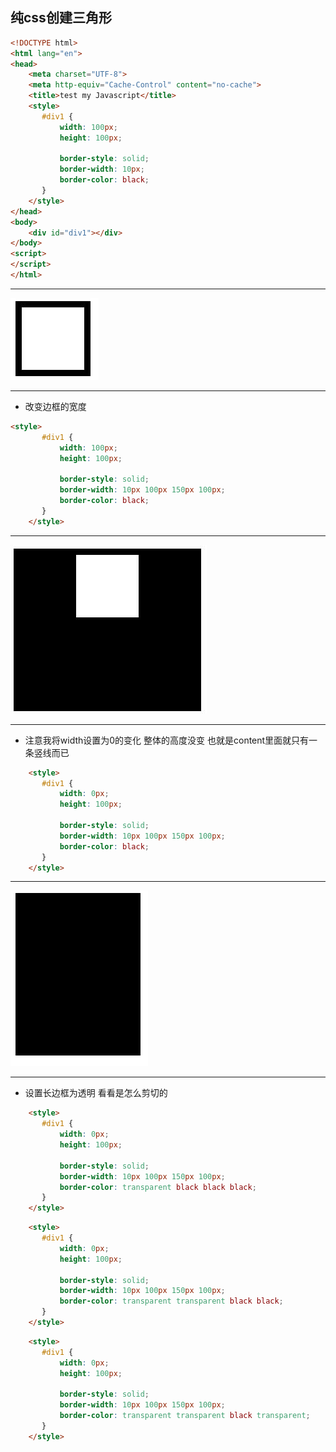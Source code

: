 ## 纯css创建三角形

```html
<!DOCTYPE html>
<html lang="en">
<head>
    <meta charset="UTF-8">
    <meta http-equiv="Cache-Control" content="no-cache">
    <title>test my Javascript</title>
    <style>
       #div1 {
           width: 100px;
           height: 100px;

           border-style: solid;
           border-width: 10px;
           border-color: black;
       }
    </style>
</head>
<body>
    <div id="div1"></div>
</body>
<script>
</script>
</html>
```
***
![](../pictures/纯CSS创建三角形A.jpg)
***
* 改变边框的宽度
```html
<style>
       #div1 {
           width: 100px;
           height: 100px;

           border-style: solid;
           border-width: 10px 100px 150px 100px;
           border-color: black;
       }
    </style>
```
***
![](../pictures/纯CSS创建三角形B.jpg)
***
* 注意我将width设置为0的变化 整体的高度没变 也就是content里面就只有一条竖线而已
```html
    <style>
       #div1 {
           width: 0px;
           height: 100px;

           border-style: solid;
           border-width: 10px 100px 150px 100px;
           border-color: black;
       }
    </style>
```
***
![](../pictures/纯CSS创建三角形C.jpg)
***
* 设置长边框为透明 看看是怎么剪切的
```html
    <style>
       #div1 {
           width: 0px;
           height: 100px;

           border-style: solid;
           border-width: 10px 100px 150px 100px;
           border-color: transparent black black black;
       }
    </style>
```
```html
    <style>
       #div1 {
           width: 0px;
           height: 100px;

           border-style: solid;
           border-width: 10px 100px 150px 100px;
           border-color: transparent transparent black black;
       }
    </style>
```
```html
    <style>
       #div1 {
           width: 0px;
           height: 100px;

           border-style: solid;
           border-width: 10px 100px 150px 100px;
           border-color: transparent transparent black transparent;
       }
    </style>
```
